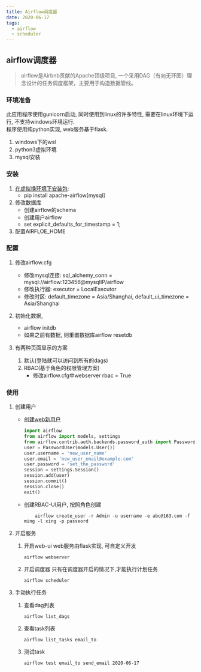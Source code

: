```yaml
---
title: Airflow调度器
date: 2020-06-17
tags:
  - airflow
  - scheduler
---
```


## airflow调度器

> airflow是Airbnb贡献的Apache顶级项目, 一个采用DAG（有向无环图）理念设计的任务调度框架，主要用于构造数据管线。
<!--more-->

### 环境准备

此应用程序使用gunicorn启动, 同时使用到linux的许多特性, 需要在linux环境下运行, 不支持windows环境运行.  
程序使用纯python实现, web服务基于flask.  

1. windows下的wsl
2. python3虚拟环境
3. mysql安装


### 安装

1. [在虚拟换环境下安装包](http://airflow.apache.org/docs/stable/installation.html):
   - pip install apache-airflow[mysql]
2. 修改数据库
   - 创建airflow的schema
   - 创建用户airflow
   - set explicit_defaults_for_timestamp = 1;
3. 配置AIRFLOE_HOME

### 配置

1. 修改airflow.cfg
   - 修改mysql连接: sql_alchemy_conn = mysql://airflow:123456@mysqlIP/airflow
   - 修改执行器: executor = LocalExecutor
   - 修改时区: default_timezone = Asia/Shanghai, default_ui_timezone = Asia/Shanghai

2. 初始化数据,
   - airflow initdb
   - 如果之前有数据, 则重置数据库airflow resetdb

3. 有两种页面显示的方案
   1. 默认(登陆就可以访问到所有的dags)
   2. RBAC(基于角色的权限管理方案)
      - 修改airflow.cfg中webserver rbac = True

### 使用

1. 创建用户
    - [创建web新用户](http://airflow.apache.org/docs/stable/security.html)
        ```python
        import airflow
        from airflow import models, settings
        from airflow.contrib.auth.backends.password_auth import PasswordUser
        user = PasswordUser(models.User())
        user.username = 'new_user_name'
        user.email = 'new_user_email@example.com'
        user.password = 'set_the_password'
        session = settings.Session()
        session.add(user)
        session.commit()
        session.close()
        exit()
        ```
    - 创建RBAC-UI用户, 按照角色创建
        ```shell
            airflow create_user -r Admin -u username -e abc@163.com -f ming -l xing -p passeord
        ```
2. 开启服务
    1. 开启web-ui
        web服务由flask实现, 可自定义开发
        ```shell
        airflow webserver
        ```
    2. 开启调度器
        只有在调度器开启的情况下,才能执行计划任务
        ```shell
        airflow scheduler
        ```

3. 手动执行任务
    1. 查看dag列表
        ```shell
        airflow list_dags
        ```
    2. 查看task列表
        ```shell
        airflow list_tasks email_to
        ```
    3. 测试task
        ```shell
        airflow test email_to send_email 2020-06-17
        ```

